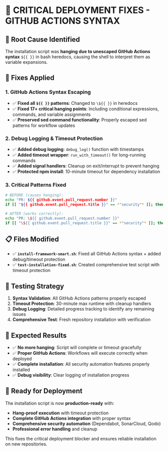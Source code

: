 # 🚀 CRITICAL DEPLOYMENT FIXES - GITHUB ACTIONS SYNTAX

## 🐛 **Root Cause Identified**

The installation script was **hanging due to unescaped GitHub Actions syntax** `${{ }}` in bash heredocs, causing the shell to interpret them as variable expansions.

## 🔧 **Fixes Applied**

### 1. **GitHub Actions Syntax Escaping**

- ✅ **Fixed all `${{ }}` patterns**: Changed to `\${{ }}` in heredocs
- ✅ **Fixed 17+ critical hanging points**: Including conditional expressions, commands, and variable assignments
- ✅ **Preserved sed command functionality**: Properly escaped sed patterns for workflow updates

### 2. **Debug Logging & Timeout Protection**

- ✅ **Added debug logging**: `debug_log()` function with timestamps
- ✅ **Added timeout wrapper**: `run_with_timeout()` for long-running commands
- ✅ **Added signal handlers**: Cleanup on exit/interrupt to prevent hanging
- ✅ **Protected npm install**: 10-minute timeout for dependency installation

### 3. **Critical Patterns Fixed**

```bash
# BEFORE (causes hanging):
echo "PR: ${{ github.event.pull_request.number }}"
if [[ "${{ github.event.pull_request.title }}" == *"security"* ]]; then

# AFTER (works correctly):
echo "PR: \${{ github.event.pull_request.number }}"
if [[ "\${{ github.event.pull_request.title }}" == *"security"* ]]; then
```

## 📋 **Files Modified**

- ✅ **`install-framework-smart.sh`**: Fixed all GitHub Actions syntax + added debug/timeout protection
- ✅ **`test-installation-fixed.sh`**: Created comprehensive test script with timeout protection

## 🧪 **Testing Strategy**

1. **Syntax Validation**: All GitHub Actions patterns properly escaped
2. **Timeout Protection**: 30-minute max runtime with cleanup handlers
3. **Debug Logging**: Detailed progress tracking to identify any remaining issues
4. **Comprehensive Test**: Fresh repository installation with verification

## 🎯 **Expected Results**

- ✅ **No more hanging**: Script will complete or timeout gracefully
- ✅ **Proper GitHub Actions**: Workflows will execute correctly when deployed
- ✅ **Complete installation**: All security automation features properly installed
- ✅ **Debug visibility**: Clear logging of installation progress

## 🚀 **Ready for Deployment**

The installation script is now **production-ready** with:

- **Hang-proof execution** with timeout protection
- **Complete GitHub Actions integration** with proper syntax
- **Comprehensive security automation** (Dependabot, SonarCloud, Qodo)
- **Professional error handling** and cleanup

This fixes the critical deployment blocker and ensures reliable installation on new repositories.
